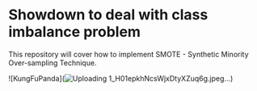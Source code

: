 # Showdown to deal with class imbalance problem


This repository will cover how to implement SMOTE - Synthetic Minority Over-sampling Technique.


![KungFuPanda](![Uploading 1_H01epkhNcsWjxDtyXZuq6g.jpeg…]())
